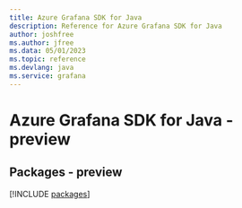 ```yaml
---
title: Azure Grafana SDK for Java
description: Reference for Azure Grafana SDK for Java
author: joshfree
ms.author: jfree
ms.data: 05/01/2023
ms.topic: reference
ms.devlang: java
ms.service: grafana
---
```

# Azure Grafana SDK for Java - preview
## Packages - preview
[!INCLUDE [packages](grafana-index.md)]